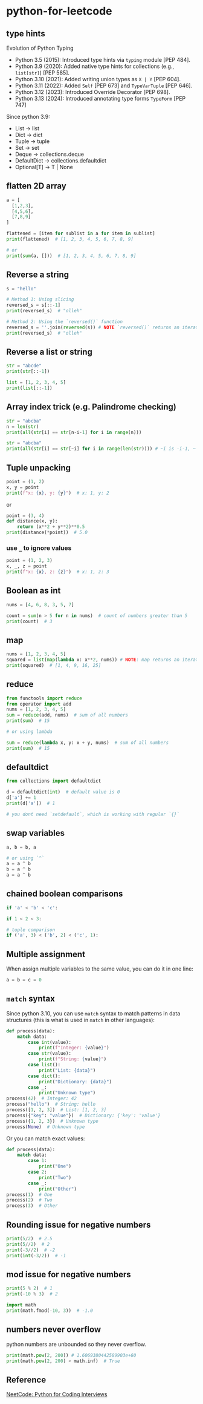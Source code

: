 # python-for-leetcode

## type hints

Evolution of Python Typing

- Python 3.5 (2015): Introduced type hints via `typing` module [PEP 484].
- Python 3.9 (2020): Added native type hints for collections (e.g., `list[str]`) [PEP 585].
- Python 3.10 (2021): Added writing union types as `X | Y` [PEP 604].
- Python 3.11 (2022): Added `Self` [PEP 673] and `TypeVarTuple` [PEP 646].
- Python 3.12 (2023): Introduced Override Decorator [PEP 698].
- Python 3.13 (2024): Introduced annotating type forms `TypeForm` [PEP 747]

Since python 3.9:

- List -> list
- Dict -> dict
- Tuple -> tuple
- Set -> set
- Deque -> collections.deque
- DefaultDict -> collections.defaultdict
- Optional[T] -> T | None

## flatten 2D array

```python
a = [
  [1,2,3],
  [4,5,6],
  [7,8,9]
]

flattened = [item for sublist in a for item in sublist]
print(flattened)  # [1, 2, 3, 4, 5, 6, 7, 8, 9]

# or
print(sum(a, []))  # [1, 2, 3, 4, 5, 6, 7, 8, 9]
```

## Reverse a string

```python
s = "hello"

# Method 1: Using slicing
reversed_s = s[::-1]
print(reversed_s)  # "olleh"

# Method 2: Using the `reversed()` function
reversed_s = ''.join(reversed(s)) # NOTE `reversed()` returns an iterator
print(reversed_s)  # "olleh"
```

## Reverse a list or string

```python
str = "abcde"
print(str[::-1])

list = [1, 2, 3, 4, 5]
print(list[::-1])
```

## Array index trick (e.g. Palindrome checking)

```python
str = "abcba"
n = len(str)
print(all(str[i] == str[n-i-1] for i in range(n)))

str = "abcba"
print(all(str[i] == str[~i] for i in range(len(str)))) # ~i is -i-1, ~ is bitwise not
```

## Tuple unpacking

```python
point = (1, 2)
x, y = point
print(f"x: {x}, y: {y}")  # x: 1, y: 2
```

or

```python
point = (3, 4)
def distance(x, y):
    return (x**2 + y**2)**0.5
print(distance(*point))  # 5.0
```

### use `_` to ignore values

```python
point = (1, 2, 3)
x, _, z = point
print(f"x: {x}, z: {z}")  # x: 1, z: 3
```

## Boolean as int

```python
nums = [4, 6, 8, 3, 5, 7]

count = sum(n > 5 for n in nums)  # count of numbers greater than 5
print(count)  # 3
```

## map

```python
nums = [1, 2, 3, 4, 5]
squared = list(map(lambda x: x**2, nums)) # NOTE: map returns an iterator, need to use list() to convert it to a list
print(squared)  # [1, 4, 9, 16, 25]
```

## reduce

```python
from functools import reduce
from operator import add
nums = [1, 2, 3, 4, 5]
sum = reduce(add, nums)  # sum of all numbers
print(sum)  # 15

# or using lambda

sum = reduce(lambda x, y: x + y, nums)  # sum of all numbers
print(sum)  # 15
```

## defaultdict

```python
from collections import defaultdict

d = defaultdict(int)  # default value is 0
d['a'] += 1
print(d['a'])  # 1

# you dont need `setdefault`, which is working with regular `{}`
```

## swap variables

```python
a, b = b, a

# or using `^`
a = a ^ b
b = a ^ b
a = a ^ b
```

## chained boolean comparisons

```python
if 'a' < 'b' < 'c':

if 1 < 2 < 3:

# tuple comparison
if ('a', 3) < ('b', 2) < ('c', 1):
```

## Multiple assignment

When assign multiple variables to the same value, you can do it in one line:

```python
a = b = c = 0
```

## `match` syntax

Since python 3.10, you can use `match` syntax to match patterns in data structures (this is what is used in `match` in other languages):

```python
def process(data):
    match data:
        case int(value):
            print(f"Integer: {value}")
        case str(value):
            print(f"String: {value}")
        case list():
            print("List: {data}")
        case dict():
            print("Dictionary: {data}")
        case _:
            print("Unknown type")
process(42)  # Integer: 42
process("hello")  # String: hello
process([1, 2, 3])  # List: [1, 2, 3]
process({"key": "value"})  # Dictionary: {'key': 'value'}
process({1, 2, 3})  # Unknown type
process(None)  # Unknown type
```

Or you can match exact values:

```python
def process(data):
    match data:
        case 1:
            print("One")
        case 2:
            print("Two")
        case _:
            print("Other")
process(1)  # One
process(2)  # Two
process(3)  # Other
```

## Rounding issue for negative numbers

```python
print(5/2)  # 2.5
print(5//2)  # 2
print(-3//2)  # -2
print(int(-3/2))  # -1
```

## mod issue for negative numbers

```python
print(5 % 2)  # 1
print(-10 % 3)  # 2

import math
print(math.fmod(-10, 3))  # -1.0
```

## numbers never overflow

python numbers are unbounded so they never overflow.

```python
print(math.pow(2, 200)) # 1.6069380442589903e+60
print(math.pow(2, 200) < math.inf)  # True
```

## Reference

[NeetCode: Python for Coding Interviews](https://www.youtube.com/watch?v=0K_eZGS5NsU)
